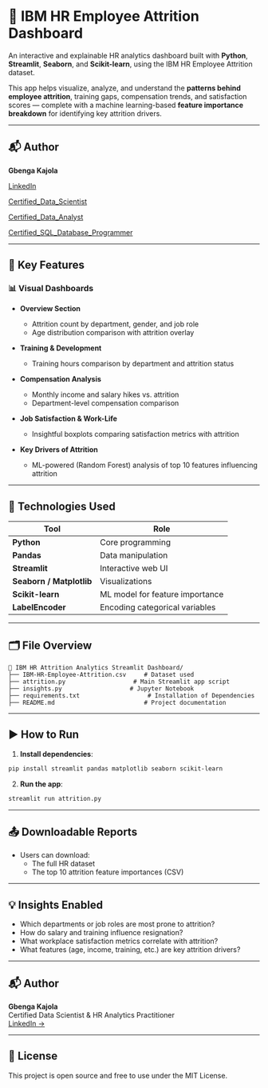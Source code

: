 
# 🧠 IBM HR Employee Attrition Dashboard

An interactive and explainable HR analytics dashboard built with **Python**, **Streamlit**, **Seaborn**, and **Scikit-learn**, using the IBM HR Employee Attrition dataset.

This app helps visualize, analyze, and understand the **patterns behind employee attrition**, training gaps, compensation trends, and satisfaction scores — complete with a machine learning-based **feature importance breakdown** for identifying key attrition drivers.

---

## 📬 Author

**Gbenga Kajola**

[LinkedIn](https://www.linkedin.com/in/kajolagbenga)

[Certified_Data_Scientist](https://www.datacamp.com/certificate/DSA0012312825030)

[Certified_Data_Analyst](https://www.datacamp.com/certificate/DAA0018583322187)

[Certified_SQL_Database_Programmer](https://www.datacamp.com/certificate/SQA0019722049554)

---

## 📌 Key Features

### 📊 Visual Dashboards
- **Overview Section**
  - Attrition count by department, gender, and job role
  - Age distribution comparison with attrition overlay

- **Training & Development**
  - Training hours comparison by department and attrition status

- **Compensation Analysis**
  - Monthly income and salary hikes vs. attrition
  - Department-level compensation comparison

- **Job Satisfaction & Work-Life**
  - Insightful boxplots comparing satisfaction metrics with attrition

- **Key Drivers of Attrition**
  - ML-powered (Random Forest) analysis of top 10 features influencing attrition

---

## 🧰 Technologies Used

| Tool | Role |
|------|------|
| **Python** | Core programming |
| **Pandas** | Data manipulation |
| **Streamlit** | Interactive web UI |
| **Seaborn / Matplotlib** | Visualizations |
| **Scikit-learn** | ML model for feature importance |
| **LabelEncoder** | Encoding categorical variables |

---

## 🗂 File Overview

```
📁 IBM HR Attrition Analytics Streamlit Dashboard/
├── IBM-HR-Employee-Attrition.csv     # Dataset used
├── attrition.py                   # Main Streamlit app script
├── insights.py                   # Jupyter Notebook
├── requirements.txt                   # Installation of Dependencies
├── README.md                         # Project documentation
```

---

## ▶️ How to Run

1. **Install dependencies**:

```bash
pip install streamlit pandas matplotlib seaborn scikit-learn
```

2. **Run the app**:

```bash
streamlit run attrition.py
```

---

## 📤 Downloadable Reports

- Users can download:
  - The full HR dataset
  - The top 10 attrition feature importances (CSV)

---

## 💡 Insights Enabled

- Which departments or job roles are most prone to attrition?
- How do salary and training influence resignation?
- What workplace satisfaction metrics correlate with attrition?
- What features (age, income, training, etc.) are key attrition drivers?

---

## 📬 Author

**Gbenga Kajola**  
Certified Data Scientist & HR Analytics Practitioner  
[LinkedIn →](https://www.linkedin.com/in/kajolagbenga)

---

## 📜 License

This project is open source and free to use under the MIT License.
